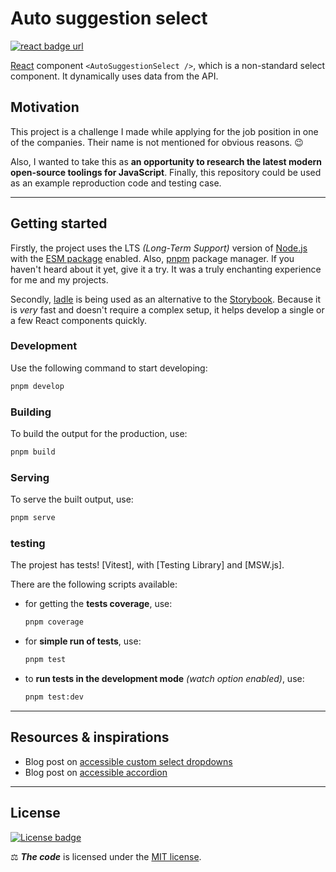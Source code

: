 # Auto suggestion select

[![react badge url]][react]

[React] component `<AutoSuggestionSelect />`, which is a non-standard select
component. It dynamically uses data from the API.

[react badge url]: https://img.shields.io/github/package-json/dependency-version/xeho91/react-component-auto-select-suggestion/react?label=React&logo=react&style=for-the-badge
[react]: https://reactjs.org/

## Motivation

This project is a challenge I made while applying for the job position in one
of the companies. Their name is not mentioned for obvious reasons. 😉

Also, I wanted to take this as **an opportunity to research the latest modern
open-source toolings for JavaScript**. Finally, this repository could be used
as an example reproduction code and testing case.

---

## Getting started

Firstly, the project uses the LTS _(Long-Term Support)_ version of [Node.js]
with the [ESM package] enabled. Also, [pnpm] package manager. If you haven't
heard about it yet, give it a try. It was a truly enchanting experience for me
and my projects.

Secondly, [ladle] is being used as an alternative to the [Storybook]. Because
it is _very_ fast and doesn't require a complex setup, it helps develop a
single or a few React components quickly.

[node.js]: https://nodejs.org/
[pnpm]: https://github.com/pnpm/pnpm
[esm package]: https://gist.github.com/sindresorhus/a39789f98801d908bbc7ff3ecc99d99c
[ladle]: https://github.com/tajo/ladle/
[storybook]: https://github.com/storybookjs/storybook/

### Development

Use the following command to start developing:

```sh
pnpm develop
```

### Building

To build the output for the production, use:

```sh
pnpm build
```

### Serving

To serve the built output, use:

```sh
pnpm serve
```

### testing

The projest has tests! [Vitest], with [Testing Library] and [MSW.js].

There are the following scripts available:

-   for getting the **tests coverage**, use:

    ```sh
    pnpm coverage
    ```

-   for **simple run of tests**, use:

    ```sh
    pnpm test
    ```

-   to **run tests in the development mode** _(watch option enabled)_, use:

    ```sh
    pnpm test:dev
    ```

---

## Resources & inspirations

-   Blog post on [accessible custom select dropdowns]
-   Blog post on [accessible accordion]

[accessible custom select dropdowns]: https://www.webaxe.org/accessible-custom-select-dropdowns
[accessible accordion]: https://www.aditus.io/patterns/accordion/

---

## License

[![License badge]](./LICENSE.md "Project's license")

⚖️ _**The code**_ is licensed under the [MIT license](./LICENSE.md).

[license badge]: https://img.shields.io/github/license/xeho91/react-component-auto-suggestion-select?style=for-the-badge
